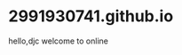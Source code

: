 # 2991930741.github.io
<html>
	<head>
<title>邓竣财网页</title>
<meta charset="utf-8">
</head>
<body>
hello,djc
welcome to online
</body>
</html>
